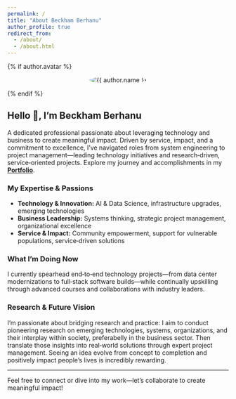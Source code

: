 ```yaml
---
permalink: /
title: "About Beckham Berhanu"
author_profile: true
redirect_from:
  - /about/
  - /about.html
---
```


{% if author.avatar %}
  <p align="center">
    <img src="{{ author.avatar }}" class="author__avatar" alt="{{ author.name }}" style="max-width: 150px; border-radius: 50%;">
  </p>
{% endif %}

## Hello 👋, I’m Beckham Berhanu

A dedicated professional passionate about leveraging technology and business to create meaningful impact. Driven by service, impact, and a commitment to excellence, I’ve navigated roles from system engineering to project management—leading technology initiatives and research‑driven, service‑oriented projects. Explore my journey and accomplishments in my [**Portfolio**](/portfolio/).

### My Expertise & Passions

- **Technology & Innovation:** AI & Data Science, infrastructure upgrades, emerging technologies  
- **Business Leadership:** Systems thinking, strategic project management, organizational excellence  
- **Service & Impact:** Community empowerment, support for vulnerable populations, service‑driven solutions  

### What I’m Doing Now

I currently spearhead end‑to‑end technology projects—from data center modernizations to full‑stack software builds—while continually upskilling through advanced courses and collaborations with industry leaders.

### Research & Future Vision

I’m passionate about bridging research and practice: I aim to conduct pioneering research on emerging technologies, systems, organizations, and their interplay within society, preferabelly in the business sector. Then translate those insights into real‑world solutions through expert project management. Seeing an idea evolve from concept to completion and positively impact people’s lives is incredibly rewarding.

---

Feel free to connect or dive into my work—let’s collaborate to create meaningful impact!